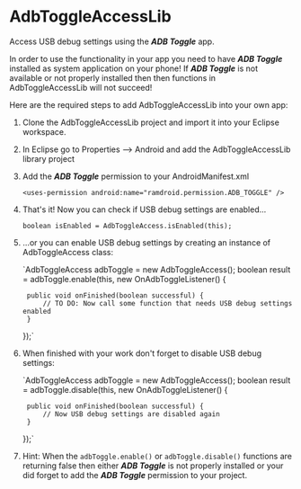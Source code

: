 AdbToggleAccessLib
==================

Access USB debug settings using the ***ADB Toggle*** app.

In order to use the functionality in your app you need to have ***ADB Toggle*** installed as system application on your phone!
If ***ADB Toggle*** is not available or not properly installed then then functions in AdbToggleAccessLib will not succeed!

Here are the required steps to add AdbToggleAccessLib into your own app:

1. Clone the AdbToggleAccessLib project and import it into your Eclipse workspace.

2. In Eclipse go to Properties --> Android and add the AdbToggleAccessLib library project

3. Add the ***ADB Toggle*** permission to your AndroidManifest.xml

	`<uses-permission android:name="ramdroid.permission.ADB_TOGGLE" />`
	
4. That's it! Now you can check if USB debug settings are enabled...

	`boolean isEnabled = AdbToggleAccess.isEnabled(this);`
	
5. ...or you can enable USB debug settings by creating an instance of AdbToggleAccess class:

	`AdbToggleAccess adbToggle = new AdbToggleAccess();
	boolean result = adbToggle.enable(this, new OnAdbToggleListener() {

		public void onFinished(boolean successful) {
			// TO DO: Now call some function that needs USB debug settings enabled
		}
		
	});`
	
6. When finished with your work don't forget to disable USB debug settings:

	`AdbToggleAccess adbToggle = new AdbToggleAccess();
	boolean result = adbToggle.disable(this, new OnAdbToggleListener() {

		public void onFinished(boolean successful) {
			// Now USB debug settings are disabled again			
		}
		
	});`
	
7. Hint: When the `adbToggle.enable()` or `adbToggle.disable()` functions are returning false then either ***ADB Toggle*** is not properly installed or your did forget to add the ***ADB Toggle*** permission to your project.
